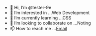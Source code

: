 - 👋 Hi, I’m @tester-9e
- 👀 I’m interested in ...Web Development
- 🌱 I’m currently learning ...CSS
- 💞️ I’m looking to collaborate on ...Noting
- 📫 How to reach me ...[Email](narrtor06@gmail.com)

<!---
tester-9e/tester-9e is a ✨ special ✨ repository because its `README.md` (this file) appears on your GitHub profile.
You can click the Preview link to take a look at your changes.
--->
